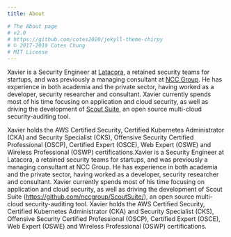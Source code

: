 ```yaml
---
title: About

# The About page
# v2.0
# https://github.com/cotes2020/jekyll-theme-chirpy
# © 2017-2019 Cotes Chung
# MIT License
---
```


Xavier is a Security Engineer at [Latacora](https://latacora.com), a retained security teams for startups, and was previously a managing consultant at [NCC Group](https://nccgroup.com). He has experience in both academia and the private sector, having worked as a developer, security researcher and consultant. Xavier currently spends most of his time focusing on application and cloud security, as well as driving the development of [Scout Suite](https://github.com/nccgroup/ScoutSuite/), an open source multi-cloud security-auditing tool.

Xavier holds the AWS Certified Security, Certified Kubernetes Administrator (CKA) and Security Specialist (CKS), Offensive Security Certified Professional (OSCP), Certified Expert (OSCE), Web Expert (OSWE) and Wireless Professional (OSWP) certifications.Xavier is a Security Engineer at Latacora, a retained security teams for startups, and was previously a managing consultant at NCC Group. He has experience in both academia and the private sector, having worked as a developer, security researcher and consultant. Xavier currently spends most of his time focusing on application and cloud security, as well as driving the development of Scout Suite (https://github.com/nccgroup/ScoutSuite/), an open source multi-cloud security-auditing tool. Xavier holds the AWS Certified Security, Certified Kubernetes Administrator (CKA) and Security Specialist (CKS), Offensive Security Certified Professional (OSCP), Certified Expert (OSCE), Web Expert (OSWE) and Wireless Professional (OSWP) certifications.
